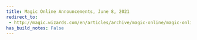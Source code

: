 ```yaml
---
title: Magic Online Announcements, June 8, 2021
redirect_to:
 - http://magic.wizards.com/en/articles/archive/magic-online/magic-online-announcements-june-8-2021
has_build_notes: False
---
```

